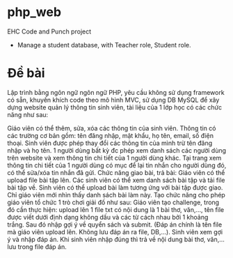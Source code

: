 # php_web
EHC Code and Punch project
- Manage a student database, with Teacher role, Student role.

# Đề bài
Lập trình bằng ngôn ngữ ngôn ngữ PHP, yêu cầu không sử dụng framework có sẵn, khuyến khích code theo mô hình MVC, sử dụng DB MySQL để xây dựng website quản lý thông tin sinh viên, tài liệu của 1 lớp học có các chức năng như sau:

Giáo viên có thể thêm, sửa, xóa các thông tin của sinh viên. Thông tin có các trường cơ bản gồm: tên đăng nhập, mật khẩu, họ tên, email, số điện thoại.
Sinh viên được phép thay đổi các thông tin của mình trừ tên đăng nhập và họ tên.
1 người dùng bất kỳ đc phép xem danh sách các người dùng trên website và xem thông tin chi tiết của 1 người dùng khác. Tại trang xem thông tin chi tiết của 1 người dùng có mục để lại tin nhắn cho người dùng đó, có thể sửa/xóa tin nhắn đã gửi.
Chức năng giao bài, trả bài:
Giáo viên có thể upload file bài tập lên. Các sinh viên có thể xem danh sách bài tập và tải file bài tập về.
Sinh viên có thể upload bài làm tương ứng với bài tập được giao. Chỉ giáo viên mới nhìn thấy danh sách bài làm này.
Tạo chức năng cho phép giáo viên tổ chức 1 trò chơi giải đố như sau:
Giáo viên tạo challenge, trong đó cần thực hiện: upload lên 1 file txt có nội dung là 1 bài thơ, văn,…, tên file được viết dưới định dạng không dấu và các từ cách nhau bởi 1 khoảng trắng. Sau đó nhập gợi ý về quyển sách và submit. (Đáp án chính là tên file mà giáo viên upload lên. Không lưu đáp án ra file, DB,...).
Sinh viên xem gợi ý và nhập đáp án. Khi sinh viên nhập đúng thì trả về nội dung bài thơ, văn,… lưu trong file đáp án.
